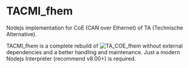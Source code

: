 # TACMI_fhem
Nodejs implementation for CoE (CAN over Ethernet) of TA (Technische Alternative).

TACMI_fhem is a complete rebuild of ![TA_COE_fhem](https://github.com/ronny332/TA_COE_fhem) without external dependencies and a better handling and maintenance.
Just a modern Nodejs Interpreter (recommend v8.00+) is required.